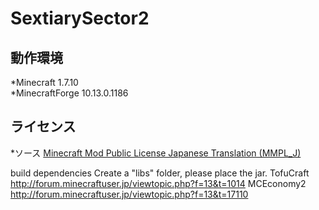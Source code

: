 ﻿SextiarySector2
===============
動作環境
---------------------------------

*Minecraft 1.7.10  
*MinecraftForge 10.13.0.1186

ライセンス
---------------------------------
*ソース
[Minecraft Mod Public License Japanese Translation (MMPL_J)](https://dl.dropboxusercontent.com/u/51943112/MMPL_J.txt "MMPL_J")


build dependencies
Create a "libs" folder, please place the jar.
TofuCraft http://forum.minecraftuser.jp/viewtopic.php?f=13&t=1014
MCEconomy2 http://forum.minecraftuser.jp/viewtopic.php?f=13&t=17110
